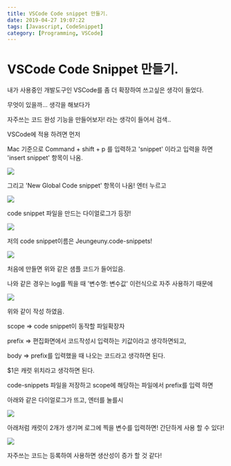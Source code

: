 ```yaml
---
title: VSCode Code snippet 만들기.
date: 2019-04-27 19:07:22
tags: [Javascript, CodeSnippet]
category: [Programming, VSCode]
---
```


# VSCode Code Snippet 만들기.

내가 사용중인 개발도구인 VSCode를 좀 더 확장하여 쓰고싶은 생각이 들었다.

무엇이 있을까... 생각을 해보다가

자주쓰는 코드 완성 기능을 만들어보자! 라는 생각이 들어서 검색..

VSCode에 적용 하려면 먼저

Mac 기준으로 Command + shift + p 를 입력하고 'snippet' 이라고 입력을 하면 'insert snippet' 항목이 나옴.

![](/image/20190427/1.png)

그리고 'New Global Code snippet' 항목이 나옴! 엔터 누르고 

![](/image/20190427/2.png)

code snippet 파일을 만드는 다이얼로그가 등장!

![](/image/20190427/3.png)

저의 code snippet이름은 Jeungeuny.code-snippets!

![](/image/20190427/4.png)

처음에 만들면 위와 같은 샘플 코드가 들어있음.

나와 같은 경우는 log를 찍을 때 '변수명: 변수값' 이런식으로 자주 사용하기 때문에

![](/image/20190427/5.png)

위와 같이 작성 하였음.

scope => code snippet이 동작할 파일확장자

prefix => 편집화면에서 코드작성시 입력하는 키값이라고 생각하면되고,

body => prefix를 입력했을 때 나오는 코드라고 생각하면 된다.

$1은 캐럿 위치라고 생각하면 된다.

code-snippets 파일을 저장하고 scope에 해당하는 파일에서 prefix를 입력 하면

아래와 같은 다이얼로그가 뜨고, 엔터를 눌를시

![](/image/20190427/6.png)

아래처럼 캐럿이 2개가 생기며 로그에 찍을 변수를 입력하면! 간단하게 사용 할 수 있다!

![](/image/20190427/7.png)

자주쓰는 코드는 등록하여 사용하면 생산성이 증가 할 것 같다!